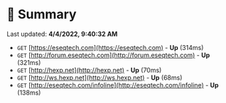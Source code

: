 # 📖 Summary
Last updated: **4/4/2022, 9:40:32 AM**

- `GET` [https://eseqtech.com](https://eseqtech.com) - **Up** (314ms)
- `GET` [http://forum.eseqtech.com](http://forum.eseqtech.com) - **Up** (321ms)
- `GET` [http://hexp.net](http://hexp.net) - **Up** (70ms)
- `GET` [http://ws.hexp.net](http://ws.hexp.net) - **Up** (68ms)
- `GET` [http://eseqtech.com/infoline](http://eseqtech.com/infoline) - **Up** (138ms)
